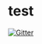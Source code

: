 # test

[![Gitter](https://badges.gitter.im/dimabruk/test.svg)](https://gitter.im/dimabruk/test?utm_source=badge&utm_medium=badge&utm_campaign=pr-badge&utm_content=badge)